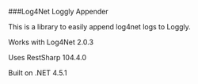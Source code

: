 ###Log4Net Loggly Appender

This is a library to easily append log4net logs to Loggly.

Works with Log4Net 2.0.3

Uses RestSharp 104.4.0

Built on .NET 4.5.1